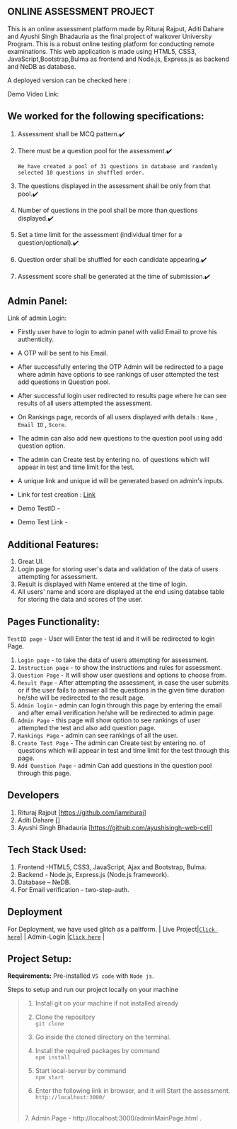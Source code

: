 ## ONLINE ASSESSMENT PROJECT
This is an online assessment platform made by Rituraj Rajput, Aditi Dahare and Ayushi Singh Bhadauria as the final project of walkover University Program. This is a robust online testing platform for conducting remote examinations. This web application is made using HTML5, CSS3, JavaScript,Bootstrap,Bulma as frontend and  Node.js, Express.js as backend and NeDB as database.

A deployed version can be checked here :  

Demo Video Link:



## We worked for the following specifications:
1. Assessment shall be MCQ pattern.✔️

2. There must be a question pool for the assessment.✔️
   
   `We have created a pool of 31 questions in database and randomly selected 10 questions in shuffled order.`
  
3. The questions displayed in the assessment shall be only from that pool.✔️

4. Number of questions in the pool shall be more than questions displayed.✔️

5. Set a time limit for the assessment (individual timer for a question/optional).✔️ 

6. Question order shall be shuffled for each candidate appearing.✔️

7. Assessment score shall be generated at the time of submission.✔️


## Admin Panel:

Link of admin Login: 

 - Firstly user have to login to admin panel with valid Email to prove his authenticity.
 - A OTP will be sent to his Email.
 - After successfully entering the OTP Admin will be  redirected to a page where  admin have options to see rankings
     of user attempted the test add questions in Question pool.
 - After successful login user redirected to results page where he can see results of all users attempted the assessment.
 - On Rankings page, records of all users displayed with details : `Name` , `Email ID` , `Score`.
 - The admin can also add new questions to the question pool using add question option.
 - The admin can Create test by entering no. of questions which will appear in test and time limit for the test.
 - A unique link and unique id will be generated based on admin's inputs.
 - Link for test creation : [Link]()

 - Demo TestID - 
 - Demo Test Link - 


## Additional Features: 
1. Great UI.
2. Login page for storing user's data and validation of the data of users attempting for assessment.
3. Result is displayed with Name entered at the time of login.
4. All users' name and score are displayed at the end using databse table for storing the data and scores of the user.

  

## Pages Functionality:

   `TestID page` - User will Enter the test id and it will be redirected to login Page.

   1. `Login page` - to take the data of users attempting for assessment.
   2. `Instruction page` - to show the instructions and  rules for assessment. 
   3. `Question Page` - It will show user questions and options to choose from.
   4. `Result Page` - After attempting the assessment, in case the user submits or if the user fails to answer all the questions
                    in the given time duration he/she will be redirected to the result page.
   5. `Admin login` - admin can login through this page by entering the email and after email verification he/she will be redirected to admin page.
   6. `Admin Page` - this page will show option to see rankings of user attempted the test and also add question page.
   7. `Rankings Page` - admin can see rankings of all the user.
   8. `Create Test Page` - The admin can Create test by entering no. of questions which will appear in test and time limit for the test through    this page.
   9. `Add Question Page` - admin Can add questions in the question pool through this page.


## Developers
1. Rituraj Rajput [https://github.com/iamrituraj]
2. Aditi Dahare []
3. Ayushi Singh Bhadauria [https://github.com/ayushisingh-web-cell]

## Tech Stack Used: 
1. Frontend -HTML5, CSS3, JavaScript, Ajax and Bootstrap, Bulma.
2. Backend - Node.js, Express.js (Node.js framework).
3. Database – NeDB.
4. For Email verification - two-step-auth.


## Deployment
For Deployment, we have used glitch as a paltform.
| Live Project|[`Click here`]()| 
| Admin-Login |[`Click here`]() |


## Project Setup: 

**Requirements:** Pre-installed `VS code` with `Node js`.

Steps to setup and run our project locally on your machine
>1. Install git on your machine if not installed already <br>
>2. Clone the repository <br>
`git clone `
>
>3. Go inside the cloned directory on the terminal.
>4. Install the required packages by command <br>
`npm install`
>
>5. Start local-server by command <br>
`npm start`
>
>6. Enter the following link in browser, and it will Start the assessment. <br>    `http://localhost:3000/`
><br>
>7. Admin Page - http://localhost:3000/adminMainPage.html .